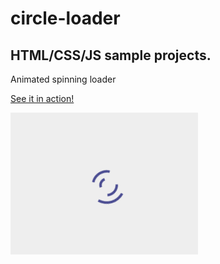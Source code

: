# circle-loader

## HTML/CSS/JS sample projects.

Animated spinning loader

[See it in action!](https://master.d27cnoiqqs0pic.amplifyapp.com/)

![alt text](https://github.com/devjpsmith/circle-loader/blob/master/screenshot.png?raw=true)
